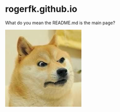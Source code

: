 # rogerfk.github.io

What do you mean the README.md is the main page?

![doge](images/dogemad.jpg?raw=true)
